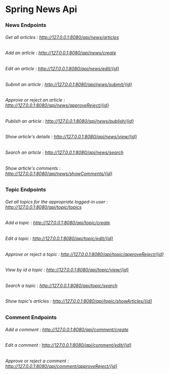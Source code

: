 # Spring News Api

### News Endpoints
###### Get all articles : http://127.0.0.1:8080/api/news/articles
###### Add an article : http://127.0.0.1:8080/api/news/create
###### Edit an article : http://127.0.0.1:8080/api/news/edit/{id}
###### Submit an article : http://127.0.0.1:8080/api/news/submit/{id}
###### Approve or reject an article : http://127.0.0.1:8080/api/news/approveReject/{id}
###### Publish an article : http://127.0.0.1:8080/api/news/publish/{id}
###### Show article's details : http://127.0.0.1:8080/api/news/view/{id}
###### Search an article : http://127.0.0.1:8080/api/news/search
###### Show article's comments : http://127.0.0.1:8080/api/news/showComments/{id}


### Topic Endpoints
###### Get all topics for the appropriate logged-in user : http://127.0.0.1:8080/api/topic/topics
###### Add a topic : http://127.0.0.1:8080/api/topic/create
###### Edit a topic : http://127.0.0.1:8080/api/topic/edit/{id}
###### Approve or reject a topic : http://127.0.0.1:8080/api/topic/approveReject/{id}
###### View by id a topic : http://127.0.0.1:8080/api/topic/view/{id}
###### Search a topic : http://127.0.0.1:8080/api/topic/search
###### Show topic's articles : http://127.0.0.1:8080/api/topic/showArticles/{id}


### Comment Endpoints
###### Add a comment : http://127.0.0.1:8080/api/comment/create
###### Edit a comment : http://127.0.0.1:8080/api/comment/edit/{id}
###### Approve or reject a comment : http://127.0.0.1:8080/api/comment/approveReject/{id}
